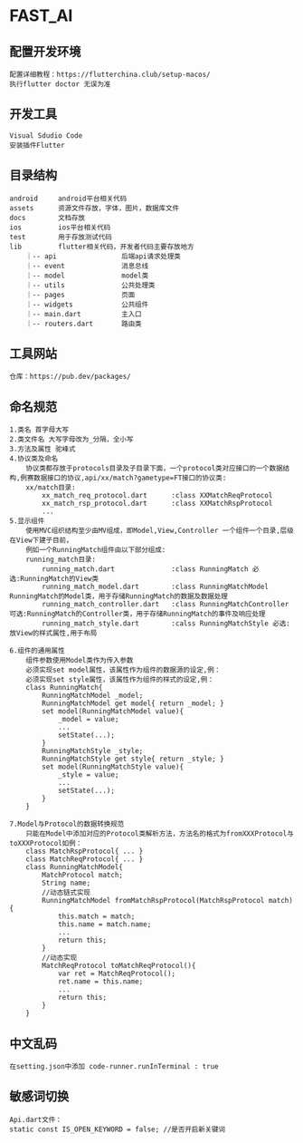 
# FAST_AI

## 配置开发环境
    配置详细教程：https://flutterchina.club/setup-macos/
    执行flutter doctor 无误为准
## 开发工具
    Visual Sdudio Code
    安装插件Flutter

## 目录结构
    android     android平台相关代码
    assets      资源文件存放，字体，图片，数据库文件
    docs        文档存放
    ios         ios平台相关代码
    test        用于存放测试代码
    lib         flutter相关代码，开发者代码主要存放地方
        ｜-- api                后端api请求处理类
        ｜-- event              消息总线
        ｜-- model              model类      
        ｜-- utils              公共处理类
        ｜-- pages              页面
        ｜-- widgets            公共组件
        ｜-- main.dart          主入口
        ｜-- routers.dart       路由类
## 工具网站
    仓库：https://pub.dev/packages/


## 命名规范 
    1.类名 首字母大写 
    2.类文件名 大写字母改为_分隔，全小写 
    3.方法及属性 驼峰式 
    4.协议类及命名 
        协议类都存放于protocols目录及子目录下面，一个protocol类对应接口的一个数据结构,例赛数据接口的协议,api/xx/match?gametype=FT接口的协议类: 
        xx/match目录: 
            xx_match_req_protocol.dart      :class XXMatchReqProtocol 
            xx_match_rsp_protocol.dart      :class XXMatchRspProtocol 
            ... 
    5.显示组件 
        使用MVC组织结构至少由MV组成，即Model,View,Controller 一个组件一个目录,层级在View下建子目前，
        例如一个RunningMatch组件由以下部分组成: 
        running_match目录: 
            running_match.dart              :class RunningMatch 必选:RunningMatch的View类 
            running_match_model.dart        :class RunningMatchModel RunningMatch的Model类，用于存储RunningMatch的数据及数据处理 
            running_match_controller.dart   :class RunningMatchController 可选:RunningMatch的Controller类，用于存储RunningMatch的事件及响应处理 
            running_match_style.dart        :calss RunningMatchStyle 必选:放View的样式属性,用于布局

    6.组件的通用属性 
        组件参数使用Model类作为传入参数 
        必须实现set model属性，该属性作为组件的数据源的设定,例： 
        必须实现set style属性，该属性作为组件的样式的设定,例： 
        class RunningMatch{ 
            RunningMatchModel _model; 
            RunningMatchModel get model{ return _model; } 
            set model(RunningMatchModel value){ 
                _model = value; 
                ... 
                setState(...); 
            } 
            RunningMatchStyle _style; 
            RunningMatchStyle get style{ return _style; } 
            set model(RunningMatchStyle value){ 
                _style = value; 
                ... 
                setState(...); 
            }
        }

    7.Model与Protocol的数据转换规范 
        只能在Model中添加对应的Protocol类解析方法，方法名的格式为fromXXXProtocol与toXXXProtocol如例： 
        class MatchRspProtocol{ ... } 
        class MatchReqProtocol{ ... } 
        class RunningMatchModel{ 
            MatchProtocol match; 
            String name; 
            //动态链式实现 
            RunningMatchModel fromMatchRspProtocol(MatchRspProtocol match){ 
                this.match = match; 
                this.name = match.name; 
                ... 
                return this; 
            } 
            //动态实现 
            MatchReqProtocol toMatchReqProtocol(){ 
                var ret = MatchReqProtocol(); 
                ret.name = this.name; 
                ... 
                return this; 
            }
        }


## 中文乱码
    在setting.json中添加 code-runner.runInTerminal : true

## 敏感词切换
    Api.dart文件： 
    static const IS_OPEN_KEYWORD = false; //是否开启新关键词



